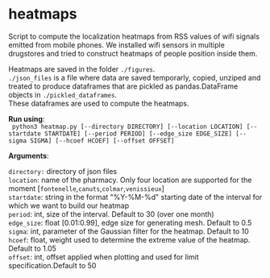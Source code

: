 # heatmaps
Script to compute the localization heatmaps from RSS values of wifi signals emitted from mobile phones. We installed wifi sensors in multiple drugstores and tried to construct heatmaps of people position inside them. 



Heatmaps are saved in the folder `./figures`.           
`./json_files` is a file where data are saved temporarly, copied, unziped and treated to produce dataframes that are pickled as pandas.DataFrame objects in `./pickled_dataframes`.         
These dataframes are used to compute the heatmaps.      

**Run using**:           
`
python3 heatmap.py [--directory DIRECTORY] [--location LOCATION] [--startdate STARTDATE] [--period PERIOD] [--edge_size EDGE_SIZE] [--sigma SIGMA] [--hcoef HCOEF] [--offset OFFSET]`

**Arguments**:

`directory:` directory of json files        
`location`: name of the pharmacy. Only four location are supported for the moment [`fontenelle`,`canuts`,`colmar`,`venissieux`]         
`startdate`: string in the format "%Y-%M-%d" starting date of the interval for which we want to build our heatmap          
`period`: int, size of the interval. Default to 30 (over one month)       
`edge_size`: float [0.01:0.99], edge size for generating mesh. Default to 0.5          
`sigma`: int, parameter of the Gaussian filter for the heatmap. Default to 10           
`hcoef`: float, weight used to determine the extreme value of the heatmap. Default to 1.05         
`offset`: int, offset applied when plotting and used for limit specification.Default to 50      


